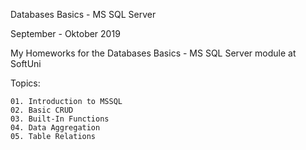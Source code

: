 Databases Basics - MS SQL Server

September - Oktober 2019

My Homeworks for the Databases Basics - MS SQL Server module at SoftUni

Topics:

	01. Introduction to MSSQL
	02. Basic CRUD
	03. Built-In Functions
	04. Data Aggregation
	05. Table Relations